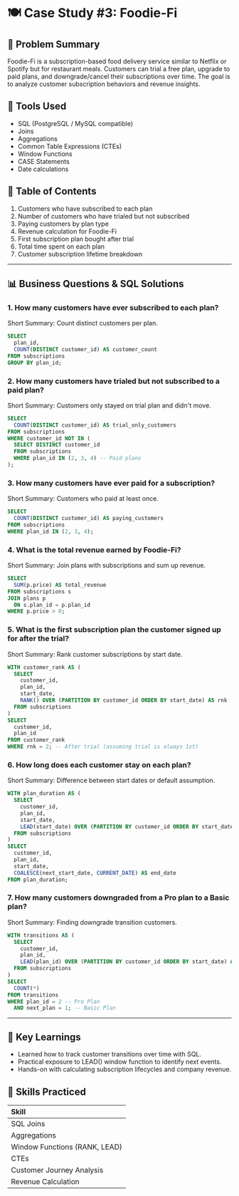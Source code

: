 
# 🍽️ Case Study #3: Foodie-Fi

## 📘 Problem Summary

Foodie-Fi is a subscription-based food delivery service similar to Netflix or Spotify but for restaurant meals. 
Customers can trial a free plan, upgrade to paid plans, and downgrade/cancel their subscriptions over time. 
The goal is to analyze customer subscription behaviors and revenue insights.

## 🧰 Tools Used

- SQL (PostgreSQL / MySQL compatible)
- Joins
- Aggregations
- Common Table Expressions (CTEs)
- Window Functions
- CASE Statements
- Date calculations

## 📑 Table of Contents
1. Customers who have subscribed to each plan
2. Number of customers who have trialed but not subscribed
3. Paying customers by plan type
4. Revenue calculation for Foodie-Fi
5. First subscription plan bought after trial
6. Total time spent on each plan
7. Customer subscription lifetime breakdown

---

## 📊 Business Questions & SQL Solutions

### 1. How many customers have ever subscribed to each plan?
Short Summary: Count distinct customers per plan.
```sql
SELECT
  plan_id,
  COUNT(DISTINCT customer_id) AS customer_count
FROM subscriptions
GROUP BY plan_id;
```

### 2. How many customers have trialed but not subscribed to a paid plan?
Short Summary: Customers only stayed on trial plan and didn't move.
```sql
SELECT
  COUNT(DISTINCT customer_id) AS trial_only_customers
FROM subscriptions
WHERE customer_id NOT IN (
  SELECT DISTINCT customer_id
  FROM subscriptions
  WHERE plan_id IN (2, 3, 4) -- Paid plans
);
```

### 3. How many customers have ever paid for a subscription?
Short Summary: Customers who paid at least once.
```sql
SELECT
  COUNT(DISTINCT customer_id) AS paying_customers
FROM subscriptions
WHERE plan_id IN (2, 3, 4);
```

### 4. What is the total revenue earned by Foodie-Fi?
Short Summary: Join plans with subscriptions and sum up revenue.
```sql
SELECT
  SUM(p.price) AS total_revenue
FROM subscriptions s
JOIN plans p
  ON s.plan_id = p.plan_id
WHERE p.price > 0;
```

### 5. What is the first subscription plan the customer signed up for after the trial?
Short Summary: Rank customer subscriptions by start date.
```sql
WITH customer_rank AS (
  SELECT
    customer_id,
    plan_id,
    start_date,
    RANK() OVER (PARTITION BY customer_id ORDER BY start_date) AS rnk
  FROM subscriptions
)
SELECT
  customer_id,
  plan_id
FROM customer_rank
WHERE rnk = 2; -- After trial (assuming trial is always 1st)
```

### 6. How long does each customer stay on each plan?
Short Summary: Difference between start dates or default assumption.
```sql
WITH plan_duration AS (
  SELECT
    customer_id,
    plan_id,
    start_date,
    LEAD(start_date) OVER (PARTITION BY customer_id ORDER BY start_date) AS next_start_date
  FROM subscriptions
)
SELECT
  customer_id,
  plan_id,
  start_date,
  COALESCE(next_start_date, CURRENT_DATE) AS end_date
FROM plan_duration;
```

### 7. How many customers downgraded from a Pro plan to a Basic plan?
Short Summary: Finding downgrade transition customers.
```sql
WITH transitions AS (
  SELECT
    customer_id,
    plan_id,
    LEAD(plan_id) OVER (PARTITION BY customer_id ORDER BY start_date) AS next_plan
  FROM subscriptions
)
SELECT
  COUNT(*)
FROM transitions
WHERE plan_id = 2 -- Pro Plan
  AND next_plan = 1; -- Basic Plan
```

---

## 🧠 Key Learnings

- Learned how to track customer transitions over time with SQL.
- Practical exposure to LEAD() window function to identify next events.
- Hands-on with calculating subscription lifecycles and company revenue.

## 🎯 Skills Practiced

| Skill |
|:------|
| SQL Joins |
| Aggregations |
| Window Functions (RANK, LEAD) |
| CTEs |
| Customer Journey Analysis |
| Revenue Calculation |

